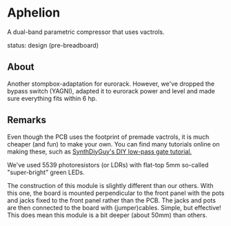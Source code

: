 # Aphelion
A dual-band parametric compressor that uses vactrols.

status: design (pre-breadboard)

## About
Another stompbox-adaptation for eurorack. However, we've dropped the bypass switch (YAGNI), adapted it to eurorack power and level and made sure everything fits within 6 hp.

## Remarks
Even though the PCB uses the footprint of premade vactrols, it is much cheaper (and fun) to make your own. You can find many tutorials online on making these, such as [SynthDiyGuy's DIY low-pass gate tutorial.](https://www.youtube.com/watch?v=8BOnvSQpoGY)

We've used 5539 photoresistors (or LDRs) with flat-top 5mm so-called "super-bright" green LEDs.

The construction of this module is slightly different than our others. With this one, the board is mounted perpendicular to the front panel with the pots and jacks fixed to the front panel rather than the PCB. The jacks and pots are then connected to the board with (jumper)cables. Simple, but effective! This does mean this module is a bit deeper (about 50mm) than others.
